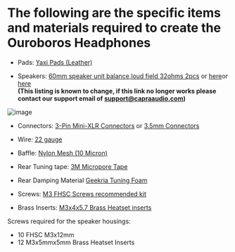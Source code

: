 # The following are the specific items and materials required to create the Ouroboros Headphones

* Pads: [Yaxi Pads (Leather)](https://www.amazon.com/dp/B07G5B257L)

* Speakers: [60mm speaker unit balance,loud field 32ohms 2pcs](https://www.aliexpress.com/item/1005004840197368.html) or [here](https://www.aliexpress.com/item/1005007418230939.html)or [here](https://www.aliexpress.us/item/3256807231916187.html)
<br />**(This listing is known to change, if this link no longer works please contact our support email of support@capraaudio.com)**<br />

![image](https://github.com/CapraAudio/Ouroboros/assets/122894651/b80aa3d7-c9ff-4767-9533-78dfbd948aec)

* Connectors: [3-Pin Mini-XLR Connectors](https://www.amazon.com/dp/B07GTDWNM4) or [3.5mm Connectors](https://www.amazon.com/gp/product/B07MN1RK7F)

* Wire: [22 gauge](https://www.amazon.com/dp/B077XBWX8V)

* Baffle: [Nylon Mesh (10 Micron)](https://www.amazon.com/gp/product/B08X23FN6R)

* Rear Tuning tape: [3M Micropore Tape](https://www.amazon.com/dp/B000O62TK4?)

* Rear Damping Material [Geekria Tuning Foam](https://www.amazon.com/dp/B07WN8SWHR/)

* Screws: [M3 FHSC Screws recommended kit](https://www.amazon.com/gp/product/B086MC31JT)

* Brass Inserts: [M3x4x5.7 Brass Heatset inserts](https://www.amazon.com/dp/B08BCRZZS3)

Screws required for the speaker housings:

* 10 FHSC M3x12mm
* 12 M3x5mmx5mm Brass Heatset Inserts
